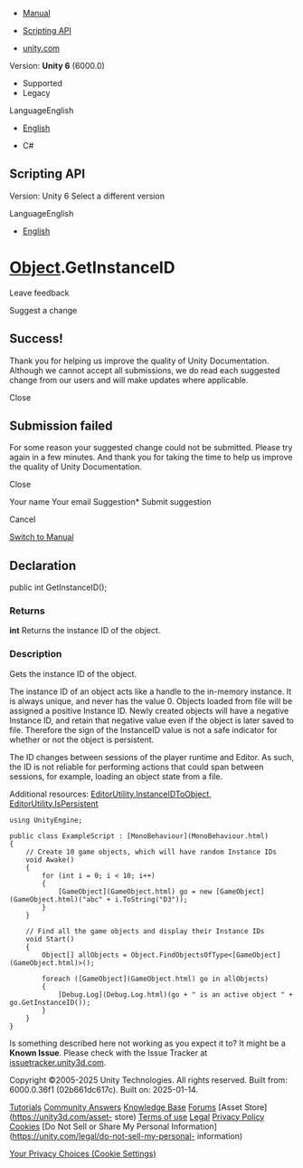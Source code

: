 [ ]()

  * [Manual](../Manual/index.html)
  * [Scripting API](../ScriptReference/index.html)

  * [unity.com](https://unity.com/)

Version: **Unity 6** (6000.0)

  * Supported
  * Legacy

LanguageEnglish

  * [English]()

  * C#

[ ](https://docs.unity3d.com)

## Scripting API

Version: Unity 6 Select a different version

LanguageEnglish

  * [English]()

#  [Object](Object.html).GetInstanceID

Leave feedback

Suggest a change

## Success!

Thank you for helping us improve the quality of Unity Documentation. Although
we cannot accept all submissions, we do read each suggested change from our
users and will make updates where applicable.

Close

## Submission failed

For some reason your suggested change could not be submitted. Please <a>try
again</a> in a few minutes. And thank you for taking the time to help us
improve the quality of Unity Documentation.

Close

Your name Your email Suggestion* Submit suggestion

Cancel

[Switch to Manual](../Manual/class-Object.html "Go to Object Component in the
Manual")

## Declaration

public int GetInstanceID();

### Returns

**int** Returns the instance ID of the object.

### Description

Gets the instance ID of the object.

The instance ID of an object acts like a handle to the in-memory instance. It
is always unique, and never has the value 0. Objects loaded from file will be
assigned a positive Instance ID. Newly created objects will have a negative
Instance ID, and retain that negative value even if the object is later saved
to file. Therefore the sign of the InstanceID value is not a safe indicator
for whether or not the object is persistent.  
  
The ID changes between sessions of the player runtime and Editor. As such, the
ID is not reliable for performing actions that could span between sessions,
for example, loading an object state from a file.  
  
Additional resources:
[EditorUtility.InstanceIDToObject](EditorUtility.InstanceIDToObject.html),
[EditorUtility.IsPersistent](EditorUtility.IsPersistent.html)

    
    
    using UnityEngine;  
      
    public class ExampleScript : [MonoBehaviour](MonoBehaviour.html)
    {
        // Create 10 game objects, which will have random Instance IDs
        void Awake()
        {
            for (int i = 0; i < 10; i++)
            {
                [GameObject](GameObject.html) go = new [GameObject](GameObject.html)("abc" + i.ToString("D3"));
            }
        }  
      
        // Find all the game objects and display their Instance IDs
        void Start()
        {
            Object[] allObjects = Object.FindObjectsOfType<[GameObject](GameObject.html)>();  
      
            foreach ([GameObject](GameObject.html) go in allObjects)
            {
                [Debug.Log](Debug.Log.html)(go + " is an active object " + go.GetInstanceID());
            }
        }
    }
    

Is something described here not working as you expect it to? It might be a
**Known Issue**. Please check with the Issue Tracker at
[issuetracker.unity3d.com](https://issuetracker.unity3d.com).

Copyright ©2005-2025 Unity Technologies. All rights reserved. Built from:
6000.0.36f1 (02b661dc617c). Built on: 2025-01-14.

[Tutorials](https://unity3d.com/learn) [Community
Answers](https://answers.unity3d.com) [Knowledge
Base](https://support.unity3d.com/hc/en-us)
[Forums](https://forum.unity3d.com) [Asset Store](https://unity3d.com/asset-
store) [Terms of use](https://docs.unity3d.com/Manual/TermsOfUse.html)
[Legal](https://unity.com/legal) [Privacy
Policy](https://unity.com/legal/privacy-policy)
[Cookies](https://unity.com/legal/cookie-policy) [Do Not Sell or Share My
Personal Information](https://unity.com/legal/do-not-sell-my-personal-
information)

[Your Privacy Choices (Cookie Settings)](javascript:void\(0\);)

